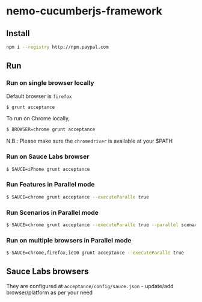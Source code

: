 # nemo-cucumberjs-framework


## Install

``` bash
npm i --registry http://npm.paypal.com
```

## Run

### Run on single browser locally

Default browser is `firefox`

``` bash
$ grunt acceptance
```

To run on Chrome locally, 

``` bash
$ BROWSER=chrome grunt acceptance
```

N.B.: Please make sure the `chromedriver` is available at your $PATH

### Run on Sauce Labs browser

``` bash
$ SAUCE=iPhone grunt acceptance
```

### Run Features in Parallel mode

``` bash
$ SAUCE=chrome grunt acceptance --executeParalle true 
```

### Run Scenarios in Parallel mode

``` bash
$ SAUCE=chrome grunt acceptance --executeParalle true --parallel scenarios 
```

### Run on multiple browsers in Parallel mode

``` bash
$ SAUCE=chrome,firefox,ie10 grunt acceptance --executeParalle true 
```

## Sauce Labs browsers

They are configured at `acceptance/config/sauce.json` - update/add browser/platform as per your need



